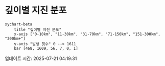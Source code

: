 # 깊이별 지진 분포

```mermaid
xychart-beta
    title "깊이별 지진 분포"
    x-axis ["0-10km", "11-30km", "31-70km", "71-150km", "151-300km", "300km+"]
    y-axis "발생 횟수" 0 --> 1611
    bar [468, 1609, 56, 7, 0, 1]
```

업데이트 시간: 2025-07-21 04:19:31
